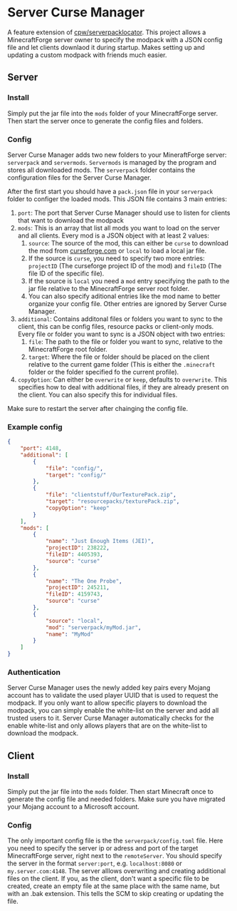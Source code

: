 # Server Curse Manager
A feature extension of [cpw/serverpacklocator](https://github.com/cpw/serverpacklocator/).
This project allows a MinecraftForge server owner to specify the modpack with a JSON config file and let clients downlaod it during startup. Makes setting up and updating a custom modpack with friends much easier.

## Server
### Install
Simply put the jar file into the `mods` folder of your MinecraftForge server. Then start the server once to generate the config files and folders.

### Config
Server Curse Manager adds two new folders to your MineraftForge server: `serverpack` and `servermods`. `Servermods` is managed by the program and stores all downloaded mods. The `serverpack` folder contains the configuration files for the Server Curse Manager.

After the first start you should have a `pack.json` file in your `serverpack` folder to configer the loaded mods. This JSON file contains 3 main entries:

1. `port`: The port that Server Curse Manager should use to listen for clients that want to download the modpack
2. `mods`: This is an array that list all mods you want to load on the server and all clients. Every mod is a JSON object with at least 2 values: 
	1. `source`:  The source of the mod, this can either be `curse` to download the mod from [curseforge.com](https://www.curseforge.com/) or `local` to load a local jar file.
	2. If the source is `curse`, you need to specify two more entries: `projectID` (The curseforge project ID of the mod) and `fileID` (The file ID of the specific file).
	3. If the source is `local` you need a `mod` entry specifying  the path to the jar file relative to the MinecraftForge server root folder.
	4. You can also specify aditional entries like the mod name to better organize your config file. Other entries are ignored by Server Curse Manager.
3. `additional`:  Contains additonal files or folders you want to sync to the client, this can be config files, resource packs or client-only mods. Every file or folder you want to sync is a JSON object with two entries:
	1. `file`: The path to the file or folder you want to sync, relative to the  MinecraftForge root folder.
	2. `target`: Where the file or folder should be placed on the client relative to the current game folder (This is either the `.minecraft` folder or the folder specified fo the current profile).
4. `copyOption`: Can either be `overwrite` or `keep`, defaults to `overwrite`. This specifies how to deal with additional files, if they are already present on the client. You can also specify this for individual files.

Make sure to restart the server after chainging the config file.

### Example config
```JSON
{
    "port": 4148,
    "additional": [
        {
            "file": "config/",
            "target": "config/"
        },
        {
            "file": "clientstuff/OurTexturePack.zip",
            "target": "resourcepacks/texturePack.zip",
            "copyOption": "keep"
        }
    ],
    "mods": [
        {
            "name": "Just Enough Items (JEI)",
            "projectID": 238222,
            "fileID": 4405393,
            "source": "curse"
        },
        {
            "name": "The One Probe",
            "projectID": 245211,
            "fileID": 4159743,
            "source": "curse"
        },
        {
            "source": "local",
            "mod": "serverpack/myMod.jar",
            "name": "MyMod"
        }
    ]
}
```

### Authentication
Server Curse Manager uses the newly added key pairs every Mojang account has to validate the used player UUID that is used to request the modpack. If you only want to allow specific players to download the modpack, you can simply enable the white-list on the server and add all trusted users to it. Server Curse Manager  automatically checks for the enable white-list and only allows players that are on the white-list to download the modpack.

## Client
### Install
Simply put the jar file into the `mods` folder. Then start Minecraft once to generate the config file and needed folders. Make sure you have migrated your Mojang account to a Microsoft account.

### Config
The only important config file is the the `serverpack/config.toml` file.  Here you need to specify the server ip or adress and port of the target MinecraftForge server, right next to the `remoteServer`. You should specify the server in the format `server:port`, e.g. `localhost:8080` or `my.server.com:4148`.
The server alllows overwriting and creating additional files on the client. If you, as the client, don't want a specific file to be created, create an empty file at the same place with the same name, but with an .bak extension. This tells the SCM to skip creating or updating the file.

